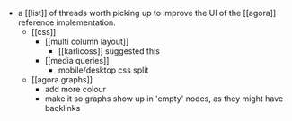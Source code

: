 - a [[list]] of threads worth picking up to improve the UI of the [[agora]] reference implementation.
	- [[css]]
		- [[multi column layout]]
			- [[karlicoss]] suggested this
		- [[media queries]]
			- mobile/desktop css split
	- [[agora graphs]]
		- add more colour
		- make it so graphs show up in 'empty' nodes, as they might have backlinks